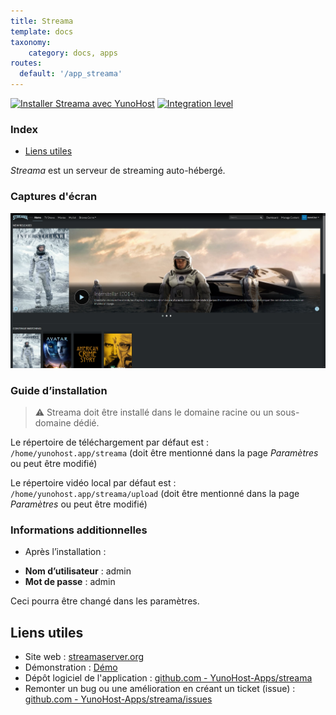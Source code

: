 ```yaml
---
title: Streama
template: docs
taxonomy:
    category: docs, apps
routes:
  default: '/app_streama'
---
```


[![Installer Streama avec YunoHost](https://install-app.yunohost.org/install-with-yunohost.svg)](https://install-app.yunohost.org/?app=streama) [![Integration level](https://dash.yunohost.org/integration/streama.svg)](https://dash.yunohost.org/appci/app/streama)

### Index

- [Liens utiles](#liens-utiles)

*Streama* est un serveur de streaming auto-hébergé.

### Captures d'écran

![Capture d'écran de Streama](https://github.com/YunoHost-Apps/streama_ynh/blob/master/doc/screenshots/screenshot.jpg)

### Guide d’installation

> :warning: Streama doit être installé dans le domaine racine ou un sous-domaine dédié.

Le répertoire de téléchargement par défaut est : `/home/yunohost.app/streama` (doit être mentionné dans la page *Paramètres* ou peut être modifié)
 
Le répertoire vidéo local par défaut est : `/home/yunohost.app/streama/upload` (doit être mentionné dans la page *Paramètres* ou peut être modifié)

### Informations additionnelles

* Après l’installation :
 - **Nom d’utilisateur** : admin
 - **Mot de passe** : admin

Ceci pourra être changé dans les paramètres.

## Liens utiles

+ Site web : [streamaserver.org](https://streamaserver.org)
+ Démonstration : [Démo](https://streama.demo-version.net/login/auth)
+ Dépôt logiciel de l'application : [github.com - YunoHost-Apps/streama](https://github.com/YunoHost-Apps/streama_ynh)
+ Remonter un bug ou une amélioration en créant un ticket (issue) : [github.com - YunoHost-Apps/streama/issues](https://github.com/YunoHost-Apps/streama_ynh/issues)
